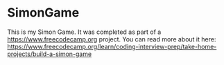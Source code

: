 # SimonGame
This is my Simon Game. It was completed as part of a https://www.freecodecamp.org project. You can read more about it here: https://www.freecodecamp.org/learn/coding-interview-prep/take-home-projects/build-a-simon-game

